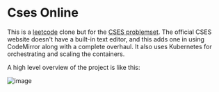 # Cses Online

This is a [leetcode](https://leetcode.com/) clone but for the [CSES problemset](https://cses.fi/problemset/).
The official CSES website doesn't have a built-in text editor, and this adds one
in using CodeMirror along with a complete overhaul. It also uses Kubernetes for
orchestrating and scaling the containers.

A high level overview of the project is like this:

![image](https://github.com/user-attachments/assets/f7825b00-5722-4bc2-b60b-7938d59b6f78)

